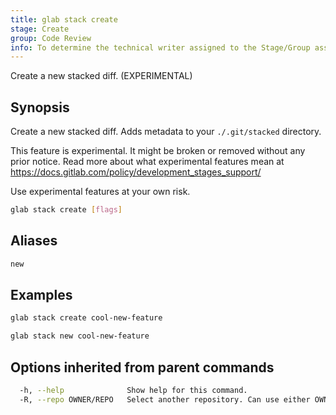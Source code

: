 ```yaml
---
title: glab stack create
stage: Create
group: Code Review
info: To determine the technical writer assigned to the Stage/Group associated with this page, see https://about.gitlab.com/handbook/product/ux/technical-writing/#assignments
---
```


<!--
This documentation is auto generated by a script.
Please do not edit this file directly. Run `make gen-docs` instead.
-->

Create a new stacked diff. (EXPERIMENTAL)

## Synopsis

Create a new stacked diff. Adds metadata to your `./.git/stacked` directory.

This feature is experimental. It might be broken or removed without any prior notice.
Read more about what experimental features mean at
<https://docs.gitlab.com/policy/development_stages_support/>

Use experimental features at your own risk.

```bash title="terminal"
glab stack create [flags]
```

## Aliases

```bash title="terminal"
new
```

## Examples

```bash title="terminal"
glab stack create cool-new-feature

glab stack new cool-new-feature
```

## Options inherited from parent commands

```bash title="terminal"
  -h, --help              Show help for this command.
  -R, --repo OWNER/REPO   Select another repository. Can use either OWNER/REPO or `GROUP/NAMESPACE/REPO` format. Also accepts full URL or Git URL.
```

